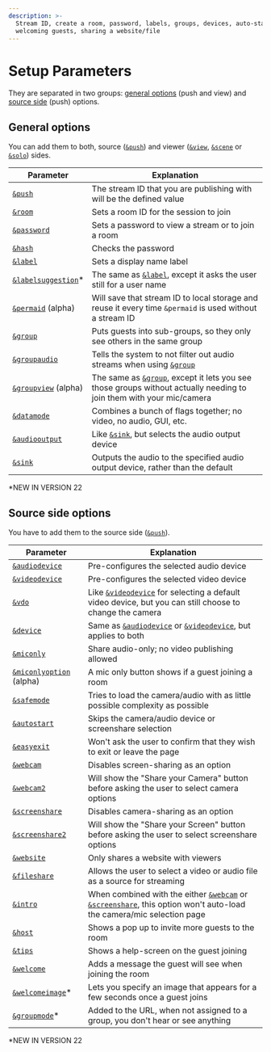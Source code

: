```yaml
---
description: >-
  Stream ID, create a room, password, labels, groups, devices, auto-start,
  welcoming guests, sharing a website/file
---
```


# Setup Parameters

They are separated in two groups: [general options](./#general-options) (push and view) and [source side](./#source-side-options) (push) options.

## General options

You can add them to both, source ([`&push`](../../source-settings/push.md)) and viewer ([`&view`](../view-parameters/view.md), [`&scene`](../view-parameters/scene.md) or [`&solo`](../mixer-scene-parameters/and-solo.md)) sides.

| Parameter                                                   | Explanation                                                                                                                                                 |
| ----------------------------------------------------------- | ----------------------------------------------------------------------------------------------------------------------------------------------------------- |
| [`&push`](../../source-settings/push.md)                    | The stream ID that you are publishing with will be the defined value                                                                                        |
| [`&room`](../../general-settings/room.md)                   | Sets a room ID for the session to join                                                                                                                      |
| [`&password`](../../general-settings/password.md)           | Sets a password to view a stream or to join a room                                                                                                          |
| [`&hash`](../../newly-added-parameters/and-hash.md)         | Checks the password                                                                                                                                         |
| [`&label`](../../general-settings/label.md)                 | Sets a display name label                                                                                                                                   |
| [`&labelsuggestion`](and-labelsuggestion.md)\*              | The same as [`&label`](../../general-settings/label.md), except it asks the user still for a user name                                                      |
| [`&permaid`](and-permaid-alpha.md) (alpha)                  | Will save that stream ID to local storage and reuse it every time `&permaid` is used without a stream ID                                                    |
| [`&group`](../../general-settings/and-group.md)             | Puts guests into sub-groups, so they only see others in the same group                                                                                      |
| [`&groupaudio`](../../general-settings/and-groupaudio.md)   | Tells the system to not filter out audio streams when using [`&group`](../../general-settings/and-group.md)                                                 |
| [`&groupview`](and-groupview-alpha.md) (alpha)              | The same as [`&group`](../../general-settings/and-group.md), except it lets you see those groups without actually needing to join them with your mic/camera |
| [`&datamode`](../../newly-added-parameters/and-datamode.md) | Combines a bunch of flags together; no video, no audio, GUI, etc.                                                                                           |
| [`&audiooutput`](and-audiooutput.md)                        | Like [`&sink`](../view-parameters/and-sink.md), but selects the audio output device                                                                         |
| [`&sink`](../view-parameters/and-sink.md)                   | Outputs the audio to the specified audio output device, rather than the default                                                                             |

\*NEW IN VERSION 22

## Source side options

You have to add them to the source side ([`&push`](../../source-settings/push.md)).

| Parameter                                                           | Explanation                                                                                                                                                                                         |
| ------------------------------------------------------------------- | --------------------------------------------------------------------------------------------------------------------------------------------------------------------------------------------------- |
| [`&audiodevice`](../../source-settings/audiodevice.md)              | Pre-configures the selected audio device                                                                                                                                                            |
| [`&videodevice`](../../source-settings/videodevice.md)              | Pre-configures the selected video device                                                                                                                                                            |
| [`&vdo`](../../newly-added-parameters/and-vdo.md)                   | Like [`&videodevice`](../../source-settings/videodevice.md) for selecting a default video device, but you can still choose to change the camera                                                     |
| [`&device`](../../source-settings/and-device.md)                    | Same as [`&audiodevice`](../../source-settings/audiodevice.md) or [`&videodevice`](../../source-settings/videodevice.md), but applies to both                                                       |
| [`&miconly`](../../source-settings/miconly.md)                      | Share audio-only; no video publishing allowed                                                                                                                                                       |
| [`&miconlyoption`](and-miconlyoption-alpha.md) (alpha)              | A mic only button shows if a guest joining a room                                                                                                                                                   |
| [`&safemode`](../../newly-added-parameters/and-safemode.md)         | Tries to load the camera/audio with as little possible complexity as possible                                                                                                                       |
| [`&autostart`](../../source-settings/and-autostart.md)              | Skips the camera/audio device or screenshare selection                                                                                                                                              |
| [`&easyexit`](../../source-settings/easyexit.md)                    | Won't ask the user to confirm that they wish to exit or leave the page                                                                                                                              |
| [`&webcam`](../../source-settings/and-webcam.md)                    | Disables screen-sharing as an option                                                                                                                                                                |
| [`&webcam2`](../../newly-added-parameters/and-webcam2.md)           | Will show the "Share your Camera" button before asking the user to select camera options                                                                                                            |
| [`&screenshare`](../../source-settings/screenshare.md)              | Disables camera-sharing as an option                                                                                                                                                                |
| [`&screenshare2`](../../newly-added-parameters/and-screenshare2.md) | Will show the "Share your Screen" button before asking the user to select screenshare options                                                                                                       |
| [`&website`](../../source-settings/and-website.md)                  | Only shares a website with viewers                                                                                                                                                                  |
| [`&fileshare`](../../source-settings/and-fileshare.md)              | Allows the user to select a video or audio file as a source for streaming                                                                                                                           |
| [`&intro`](../../source-settings/intro.md)                          | When combined with the either [`&webcam`](../../source-settings/and-webcam.md) or [`&screenshare`](../../source-settings/screenshare.md), this option won't auto-load the camera/mic selection page |
| [`&host`](../../newly-added-parameters/and-host.md)                 | Shows a pop up to invite more guests to the room                                                                                                                                                    |
| [`&tips`](../../general-settings/tips.md)                           | Shows a help-screen on the guest joining                                                                                                                                                            |
| [`&welcome`](../../newly-added-parameters/and-welcome.md)           | Adds a message the guest will see when joining the room                                                                                                                                             |
| [`&welcomeimage`](and-welcomeimage.md)\*                            | Lets you specify an image that appears for a few seconds once a guest joins                                                                                                                         |
| [`&groupmode`](and-groupmode.md)\*                                  | Added to the URL, when not assigned to a group, you don't hear or see anything                                                                                                                      |

\*NEW IN VERSION 22
